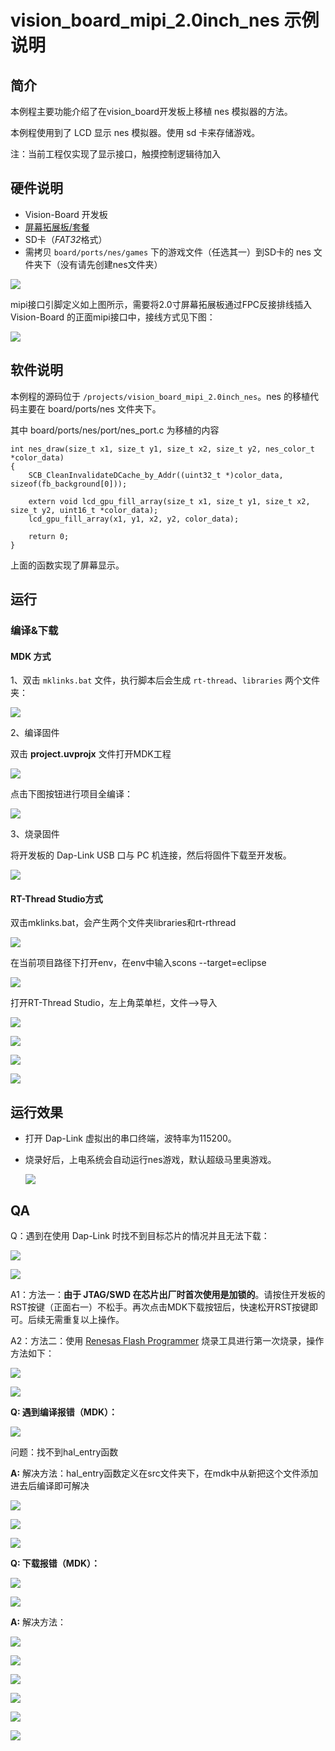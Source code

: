 # vision_board_mipi_2.0inch_nes 示例说明

## 简介

本例程主要功能介绍了在vision_board开发板上移植 nes 模拟器的方法。

本例程使用到了 LCD 显示 nes 模拟器。使用 sd 卡来存储游戏。

注：当前工程仅实现了显示接口，触摸控制逻辑待加入

## 硬件说明

* Vision-Board 开发板
* [屏幕拓展板/套餐](https://item.taobao.com/item.htm?_u=t2dmg8j26111&id=765743204571)
* SD卡（*FAT32*格式）
* 需拷贝 `board/ports/nes/games` 下的游戏文件（任选其一）到SD卡的 nes 文件夹下（没有请先创建nes文件夹）

![](docs/picture/shc.png)

mipi接口引脚定义如上图所示，需要将2.0寸屏幕拓展板通过FPC反接排线插入 Vision-Board 的正面mipi接口中，接线方式见下图：

![](docs/picture/lcd-fpc.png)

## 软件说明

本例程的源码位于 `/projects/vision_board_mipi_2.0inch_nes`。nes 的移植代码主要在 board/ports/nes 文件夹下。

其中 board/ports/nes/port/nes_port.c 为移植的内容

```
int nes_draw(size_t x1, size_t y1, size_t x2, size_t y2, nes_color_t *color_data)
{
    SCB_CleanInvalidateDCache_by_Addr((uint32_t *)color_data, sizeof(fb_background[0]));

    extern void lcd_gpu_fill_array(size_t x1, size_t y1, size_t x2, size_t y2, uint16_t *color_data);
    lcd_gpu_fill_array(x1, y1, x2, y2, color_data);

    return 0;
}
```

上面的函数实现了屏幕显示。

## 运行

### 编译&下载

#### MDK 方式

1、双击 `mklinks.bat` 文件，执行脚本后会生成 `rt-thread`、`libraries` 两个文件夹：

![](docs/picture/mklinks.png)

2、编译固件

双击 **project.uvprojx** 文件打开MDK工程

![](docs/picture/uvprojx.png)

点击下图按钮进行项目全编译：

![](docs/picture/build.png)

3、烧录固件

将开发板的 Dap-Link USB 口与 PC 机连接，然后将固件下载至开发板。

![](docs/picture/download.png)







#### RT-Thread Studio方式

双击mklinks.bat，会产生两个文件夹libraries和rt-rthread

![](docs/picture/rt-thread_studio1.png)



在当前项目路径下打开env，在env中输入scons --target=eclipse

![](docs/picture/rt-thread_studio2.png)



打开RT-Thread Studio，左上角菜单栏，文件-->导入

![](docs/picture/rt-thread_studio3.png)

![](docs/picture/rt-thread_studio4.png)



![](docs/picture/rt-thread_studio5.png)



![](docs/picture/rt-thread_studio6.png)









## 运行效果

* 打开 Dap-Link 虚拟出的串口终端，波特率为115200。

* 烧录好后，上电系统会自动运行nes游戏，默认超级马里奥游戏。

  ![](docs/picture/lcd.png)

## QA

Q：遇到在使用 Dap-Link 时找不到目标芯片的情况并且无法下载：

![](docs/picture/download1.png)

![](docs/picture/download2.png)

A1：方法一：**由于 JTAG/SWD 在芯片出厂时首次使用是加锁的**。请按住开发板的RST按键（正面右一）不松手。再次点击MDK下载按钮后，快速松开RST按键即可。后续无需重复以上操作。

A2：方法二：使用  [Renesas Flash Programmer](https://www.renesas.com/us/en/software-tool/renesas-flash-programmer-programming-gui#documents) 烧录工具进行第一次烧录，操作方法如下：

![](docs/picture/boot1.png)

![](docs/picture/boot2.png)









**Q:  遇到编译报错（MDK）：**

![](docs/picture/MDK1.png)

问题：找不到hal_entry函数

**A:**  解决方法：hal_entry函数定义在src文件夹下，在mdk中从新把这个文件添加进去后编译即可解决

![](docs/picture/MDK2.png)

![](docs/picture/MDK3.png)

![](docs/picture/MDK4.png)



**Q:  下载报错（MDK）：**

![](docs/picture/MDK5.png)

![](docs/picture/MDK6.png)



**A:**  解决方法：

![](docs/picture/MDK7.png)

![](docs/picture/MDK8.png)

![](docs/picture/MDK9.png)

![](docs/picture/MDK10.png)

![](docs/picture/MDK11.png)

![](docs/picture/MDK12.png)





